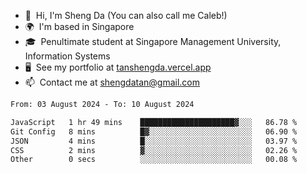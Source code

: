 <!---
tan-sd/tan-sd is a ✨ special ✨ repository because its `README.md` (this file) appears on your GitHub profile.
You can click the Preview link to take a look at your changes.
--->
- 👋  Hi, I'm Sheng Da (You can also call me Caleb!)
- 🌍  I'm based in Singapore
- 🎓  Penultimate student at Singapore Management University, Information Systems
- 🖥️  See my portfolio at [tanshengda.vercel.app](https://tanshengda.vercel.app/)
- 📫  Contact me at [shengdatan@gmail.com](mailto:shengdatan@gmail.com)

<!--START_SECTION:waka-->

```txt
From: 03 August 2024 - To: 10 August 2024

JavaScript   1 hr 49 mins    █████████████████████▓░░░   86.78 %
Git Config   8 mins          █▓░░░░░░░░░░░░░░░░░░░░░░░   06.90 %
JSON         4 mins          █░░░░░░░░░░░░░░░░░░░░░░░░   03.97 %
CSS          2 mins          ▓░░░░░░░░░░░░░░░░░░░░░░░░   02.26 %
Other        0 secs          ░░░░░░░░░░░░░░░░░░░░░░░░░   00.08 %
```

<!--END_SECTION:waka-->
